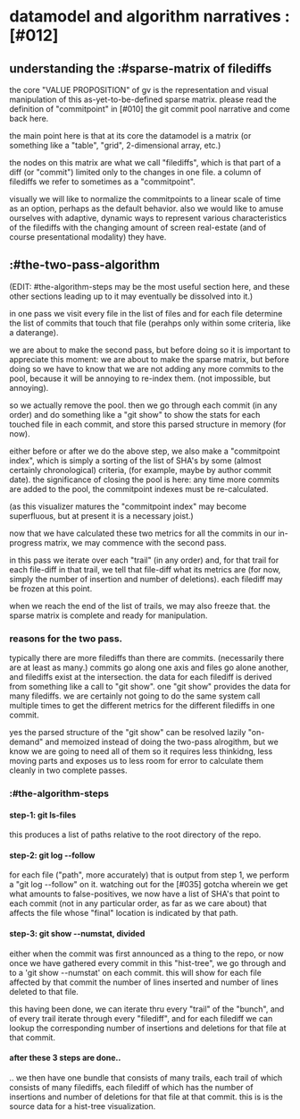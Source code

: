 # datamodel and algorithm narratives :[#012]


## understanding the :#sparse-matrix of filediffs

the core "VALUE PROPOSITION" of gv is the representation and visual
manipulation of this as-yet-to-be-defined sparse matrix. please read the
definition of "commitpoint" in [#010] the git commit pool narrative and come
back here.

the main point here is that at its core the datamodel is a matrix (or
something like a "table", "grid", 2-dimensional array, etc.)

the nodes on this matrix are what we call "filediffs", which is that part
of a diff (or "commit") limited only to the changes in one file. a column
of filediffs we refer to sometimes as a "commitpoint".

visually we will like to normalize the commitpoints to a linear scale of time
as an option, perhaps as the default behavior. also we would like to amuse
ourselves with adaptive, dynamic ways to represent various characteristics
of the filediffs with the changing amount of screen real-estate (and of course
presentational modality) they have.



## :#the-two-pass-algorithm

(EDIT: #the-algorithm-steps may be the most useful section here, and these
other sections leading up to it may eventually be dissolved into it.)

in one pass we visit every file in the list of files and for each file
determine the list of commits that touch that file (perahps only within
some criteria, like a daterange).

we are about to make the second pass, but before doing so it is important to
appreciate this moment: we are about to make the sparse matrix, but before
doing so we have to know that we are not adding any more commits to the pool,
because it will be annoying to re-index them. (not impossible, but annoying).

so we actually remove the pool. then we go through each commit (in any order)
and do something like a "git show" to show the stats for each touched file
in each commit, and store this parsed structure in memory (for now).

either before or after we do the above step, we also make a "commitpoint
index", which is simply a sorting of the list of SHA's by some (almost
certainly chronological) criteria, (for example, maybe by author commit date).
the significance of closing the pool is here: any time more commits are added
to the pool, the commitpoint indexes must be re-calculated.

(as this visualizer matures the "commitpoint index" may become superfluous,
but at present it is a necessary joist.)

now that we have calculated these two metrics for all the commits in our
in-progress matrix, we may commence with the second pass.

in this pass we iterate over each "trail" (in any order) and, for that trail
for each file-diff in that trail, we tell that file-diff what its metrics
are (for now, simply the number of insertion and number of deletions). each
filediff may be frozen at this point.

when we reach the end of the list of trails, we may also freeze that.
the sparse matrix is complete and ready for manipulation.


### reasons for the two pass.

typically there are more filediffs than there are commits. (necessarily there
are at least as many.) commits go along one axis and files go alone another,
and filediffs exist at the intersection. the data for each filediff is
derived from something like a call to "git show". one "git show" provides the
data for many filediffs. we are certainly not going to do the same system call
multiple times to get the different metrics for the different filediffs in one
commit.

yes the parsed structure of the "git show" can be resolved lazily "on-demand"
and memoized instead of doing the two-pass alrogithm, but we know we are going
to need all of them so it requires less thinkidng, less moving parts and
exposes us to less room for error to calculate them cleanly in two complete
passes.



### :#the-algorithm-steps

#### step-1: git ls-files

this produces a list of paths relative to the root directory of the repo.


#### step-2: git log --follow

for each file ("path", more accurately) that is output from step 1, we perform
a "git log --follow" on it. watching out for the [#035] gotcha wherein we get
what amounts to false-positives, we now have a list of SHA's that point to
each commit (not in any particular order, as far as we care about) that
affects the file whose "final" location is indicated by that path.


#### step-3: git show --numstat, divided

either when the commit was first announced as a thing to the repo, or now
once we have gathered every commit in this "hist-tree", we go through and to
a 'git show --numstat' on each commit. this will show for each file affected
by that commit the number of lines inserted and number of lines deleted to
that file.

this having been done, we can iterate thru every "trail" of the "bunch", and
of every trail iterate through every "filediff", and for each filediff we
can lookup the corresponding number of insertions and deletions for that file
at that commit.


#### after these 3 steps are done..

.. we then have one bundle that consists of many trails, each trail of which
consists of many filediffs, each filediff of which has the number of
insertions and number of deletions for that file at that commit. this is
is the source data for a hist-tree visualization.
